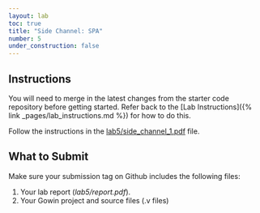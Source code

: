 ```yaml
---
layout: lab
toc: true
title: "Side Channel: SPA"
number: 5
under_construction: false
---
```


## Instructions

You will need to merge in the latest changes from the starter code repository before getting started.  Refer back to the [Lab Instructions]({% link _pages/lab_instructions.md %}) for how to do this.

Follow the instructions in the [lab5/side_channel_1.pdf](https://github.com/byu-cpe/ecen522r_security_student/blob/main/lab5/side_channel_1.pdf) file.

## What to Submit

Make sure your submission tag on Github includes the following files:
1. Your lab report (*lab5/report.pdf*).
1. Your Gowin project and source files (.v files)
